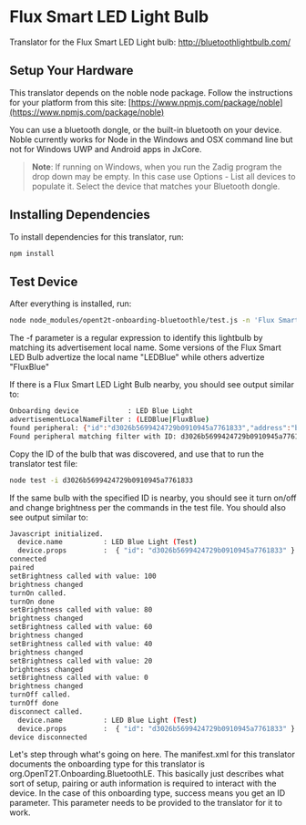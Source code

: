 # Flux Smart LED Light Bulb

Translator for the Flux Smart LED Light bulb: http://bluetoothlightbulb.com/

## Setup Your Hardware

This translator depends on the noble node package. Follow the instructions for your platform from this site:
[https://www.npmjs.com/package/noble](https://www.npmjs.com/package/noble)

You can use a bluetooth dongle, or the built-in bluetooth on your device. Noble currently works for Node in the Windows and OSX command line but not for Windows UWP and Android apps in JxCore.

> <b>Note</b>: If running on Windows, when you run the Zadig program the drop down may be empty. In this case use Options - List all devices to populate it.
> Select the device that matches your Bluetooth dongle.

## Installing Dependencies
To install dependencies for this translator, run:

```bash
npm install
```

## Test Device
After everything is installed, run:

```bash
node node_modules/opent2t-onboarding-bluetoothle/test.js -n 'Flux Smart LED' -f '(LEDBlue|FluxBlue)'
```

The -f parameter is a regular expression to identify this lightbulb by matching its advertisement local name. Some versions of the Flux Smart
LED Bulb advertize the local name "LEDBlue" while others advertize "FluxBlue"

If there is a Flux Smart LED Light Bulb nearby, you should see output similar to:

```bash
Onboarding device            : LED Blue Light
advertisementLocalNameFilter : (LEDBlue|FluxBlue)
found peripheral: {"id":"d3026b5699424729b0910945a7761833","address":"b4:99:4c:5d:8f:c1","addressType":"unknown","connectable":true,"advertisement":{"localName":"LEDBlue-4C5D8FC1","serviceData":[],"serviceUuids":["fff0","ffe5","ffe0"]},"rssi":-45,"state":"disconnected"}
Found peripheral matching filter with ID: d3026b5699424729b0910945a7761833
```

Copy the ID of the bulb that was discovered, and use that to run the translator test file:

```bash
node test -i d3026b5699424729b0910945a7761833
```

If the same bulb with the specified ID is nearby, you should see it turn on/off and change brightness per
the commands in the test file. You should also see output similar to:

```bash
Javascript initialized.
  device.name          : LED Blue Light (Test)
  device.props         :  { "id": "d3026b5699424729b0910945a7761833" }
connected
paired
setBrightness called with value: 100
brightness changed
turnOn called.
turnOn done
setBrightness called with value: 80
brightness changed
setBrightness called with value: 60
brightness changed
setBrightness called with value: 40
brightness changed
setBrightness called with value: 20
brightness changed
setBrightness called with value: 0
brightness changed
turnOff called.
turnOff done
disconnect called.
  device.name          : LED Blue Light (Test)
  device.props         :  { "id": "d3026b5699424729b0910945a7761833" }
device disconnected
```

Let's step through what's going on here. The manifest.xml for this translator documents the onboarding type
for this translator is org.OpenT2T.Onboarding.BluetoothLE. This basically just describes what sort of setup, pairing or
auth information is required to interact with the device. In the case of this onboarding type, success means you get
an ID parameter. This parameter needs to be provided to the translator for it to work.
